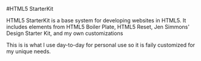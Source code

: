 #HTML5 StarterKit

HTML5 StarterKit is a base system for developing websites in HTML5. It includes elements from HTML5 Boiler Plate, HTML5 Reset, Jen Simmons' Design Starter Kit, and my own customizations

This is is what I use day-to-day for personal use so it is faily customized for my unique needs.